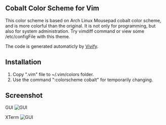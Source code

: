 ## Cobalt Color Scheme for Vim
This color scheme is based on Arch Linux Mousepad cobalt color scheme, and is more colorful than the original. It is not only for programming, but also for system administration. Try vimdiff command or view some /etc/configFile with this theme.

The code is generated automaticly by [Vivify](http://bytefluent.com/vivify/).

## Installation
1) Copy ".vim" file to ~/.vim/colors folder.
2) Use the command ":colorscheme cobalt" for temporarily changing.

## Screenshot
GUI
![GUI](https://raw.githubusercontent.com/gkjgh/cobalt/master/screenshots/cobalt-gui.png)

XTerm
![GUI](https://raw.githubusercontent.com/gkjgh/cobalt/master/screenshots/cobalt-xterm.png)
